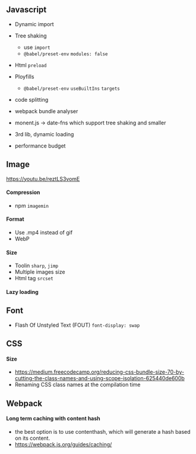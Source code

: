 ## Javascript
- Dynamic import

- Tree shaking
  - use `import` 
  - `@babel/preset-env` `modules: false`

- Html `preload`

- Ployfills
  - `@babel/preset-env` `useBuiltIns` `targets`
  
- code splitting

- webpack bundle analyser
- monent.js -> date-fns which support tree shaking and smaller
- 3rd lib, dynamic loading
- performance budget


## Image
https://youtu.be/reztLS3vomE

#### Compression
- npm `imagemin`

#### Format
- Use .mp4 instead of gif
- WebP


#### Size
- Toolin `sharp`, `jimp` 
- Multiple images size
- Html tag `srcset`

#### Lazy loading

## Font
- Flash Of Unstyled Text (FOUT) `font-display: swap`

## CSS
#### Size
- https://medium.freecodecamp.org/reducing-css-bundle-size-70-by-cutting-the-class-names-and-using-scope-isolation-625440de600b
- Renaming CSS class names at the compilation time

## Webpack
#### Long term caching with content hash
- the best option is to use contenthash, which will generate a hash based on its content.
- https://webpack.js.org/guides/caching/
